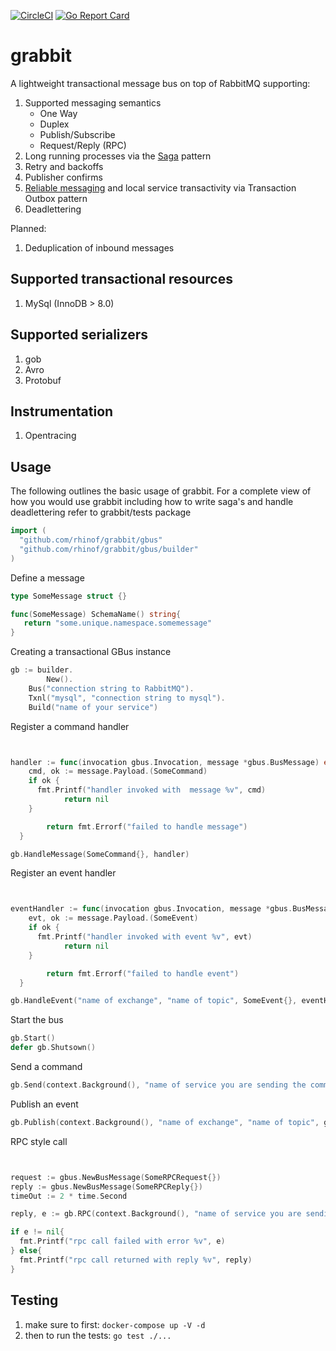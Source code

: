 
[![CircleCI](https://circleci.com/gh/rhinof/grabbit/tree/master.svg?style=shield)](https://circleci.com/gh/rhinof/grabbit/tree/master)
[![Go Report Card](https://goreportcard.com/badge/github.com/rhinof/grabbit)](https://goreportcard.com/report/github.com/rhinof/grabbit)

# grabbit

A lightweight transactional message bus on top of RabbitMQ supporting:

1) Supported messaging semantics
    * One Way
    * Duplex
    * Publish/Subscribe
    * Request/Reply (RPC)
2) Long running processes via the [Saga](https://github.com/rhinof/grabbit/blob/master/docs/SAGA.md) pattern
3) Retry and backoffs
4) Publisher confirms
5) [Reliable messaging](https://github.com/rhinof/grabbit/blob/master/docs/OUTBOX.md) and local service transactivity via Transaction Outbox pattern
6) Deadlettering

Planned:

1) Deduplication of inbound messages


## Supported transactional resources
1) MySql (InnoDB > 8.0)
## Supported serializers
1) gob
2) Avro
3) Protobuf

## Instrumentation

1) Opentracing

## Usage

The following outlines the basic usage of grabbit.
For a complete view of how you would use grabbit including how to write saga's and handle deadlettering refer to grabbit/tests package


```Go
import (
  "github.com/rhinof/grabbit/gbus"
  "github.com/rhinof/grabbit/gbus/builder"
)

```
Define a message

```Go
type SomeMessage struct {}

func(SomeMessage) SchemaName() string{
   return "some.unique.namespace.somemessage"
}

```

Creating a transactional GBus instance
```Go
gb := builder.
        New().
    Bus("connection string to RabbitMQ").
    Txnl("mysql", "connection string to mysql").
    Build("name of your service")

```
Register a command handler

```Go


handler := func(invocation gbus.Invocation, message *gbus.BusMessage) error
    cmd, ok := message.Payload.(SomeCommand)
    if ok {
      fmt.Printf("handler invoked with  message %v", cmd)
            return nil
    }

        return fmt.Errorf("failed to handle message")
  }

gb.HandleMessage(SomeCommand{}, handler)
```
Register an event handler

```Go


eventHandler := func(invocation gbus.Invocation, message *gbus.BusMessage) {
    evt, ok := message.Payload.(SomeEvent)
    if ok {
      fmt.Printf("handler invoked with event %v", evt)
            return nil
    }

        return fmt.Errorf("failed to handle event")
  }

gb.HandleEvent("name of exchange", "name of topic", SomeEvent{}, eventHandler)

```

Start the bus
```Go
gb.Start()
defer gb.Shutsown()
```

Send a command
```Go
gb.Send(context.Background(), "name of service you are sending the command to", gbus.NewBusMessage(SomeCommand{}))
```
Publish an event
```Go
gb.Publish(context.Background(), "name of exchange", "name of topic", gbus.NewBusMessage(SomeEvent{}))
```

RPC style call
```Go


request := gbus.NewBusMessage(SomeRPCRequest{})
reply := gbus.NewBusMessage(SomeRPCReply{})
timeOut := 2 * time.Second

reply, e := gb.RPC(context.Background(), "name of service you are sending the request to", request, reply, timeOut)

if e != nil{
  fmt.Printf("rpc call failed with error %v", e)
} else{
  fmt.Printf("rpc call returned with reply %v", reply)
}

```

## Testing

1) make sure to first: `docker-compose up -V -d`
2) then to run the tests: `go test ./...`
